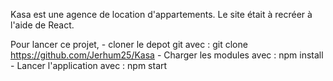 Kasa est une agence de location d'appartements. Le site était à recréer à l'aide de React.

Pour lancer ce projet, 
    - cloner le depot git avec : git clone https://github.com/Jerhum25/Kasa 
    - Charger les modules avec : npm install
    - Lancer l'application avec : npm start